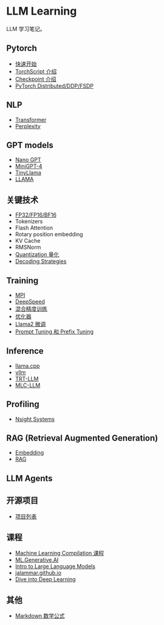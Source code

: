 # LLM Learning

LLM 学习笔记。

## Pytorch
- [快速开始](./pytorch/quickstart/README.md)
- [TorchScript 介绍](./pytorch/torchscript/README.md)
- [Checkpoint 介绍](./pytorch/checkpoint/README.md)
- [PyTorch Distributed/DDP/FSDP](./pytorch/distributed/README.md)

## NLP
- [Transformer](./nlp/transformer/README.md)
- [Perplexity](./nlp/Perplexity.md)

## GPT models
- [Nano GPT](./GPT/nanoGPT/README.md)
- [MiniGPT-4](./GPT/miniGPT4/README.md)
- [TinyLlama](./GPT/TinyLlama/README.md)
- [LLAMA](./GPT/Llama/README.md)

## 关键技术
- [FP32/FP16/BF16](./technology/precision/fp32_fp16_bf16.md)
- Tokenizers
- Flash Attention
- Rotary position embedding
- KV Cache
- RMSNorm
- [Quantization 量化](./technology/Quantization/README.md)
- [Decoding Strategies](./technology/decoding_strategies/README.md)

## Training
- [MPI](./training/mpi/README.md)
- [DeepSpeed](./DeepSpeed/README.md)
- [混合精度训练](./training/amp/README.md)
- [优化器](./training/optimizer/README.md)
- [Llama2 微调](./training/finetune/llama2_fine_tune.md)
- [Prompt Tuning 和 Prefix Tuning](./)

## Inference
- [llama.cpp](./inference/llama.cpp/README.md)
- [vllm](./inference/vllm/README.md)
- [TRT-LLM](./inference/TRT-LLM/)
- [MLC-LLM](./inference/MLC-LLM/)

## Profiling
- [Nsight Systems](./Profiling/nsight_systems.md)

## RAG (Retrieval Augmented Generation)
- [Embedding](./RAG/)
- [RAG](./RAG/README.md)

## LLM Agents


## 开源项目
- [项目列表](./Opensource/README.md)

## 课程
- [Machine Learning Compilation 课程](./Compilation/machine_learning_compilation.md)
- [ML.Generative.AI](https://tinnakorn.cs.rmu.ac.th/Courses/Tutorial/ML.Generative.AI.on.AWS/OEBPS/toc01.html)
- [Intro to Large Language Models](https://www.wisdominanutshell.academy/andrej-karpathy/1hr-talk-intro-to-large-language-models-transcription/)
- [jalammar.github.io](https://jalammar.github.io/)
- [Dive into Deep Learning](https://en.d2l.ai/)

## 其他

- [Markdown 数学公式](https://www.cnblogs.com/bytesfly/p/markdown-formula.html)

